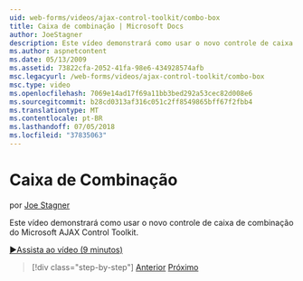```yaml
---
uid: web-forms/videos/ajax-control-toolkit/combo-box
title: Caixa de combinação | Microsoft Docs
author: JoeStagner
description: Este vídeo demonstrará como usar o novo controle de caixa de combinação do Microsoft AJAX Control Toolkit.
ms.author: aspnetcontent
ms.date: 05/13/2009
ms.assetid: 73822cfa-2052-41fa-98e6-434928574afb
msc.legacyurl: /web-forms/videos/ajax-control-toolkit/combo-box
msc.type: video
ms.openlocfilehash: 7069e14ad17f69a11bb3bed292a53cec82d008e6
ms.sourcegitcommit: b28cd0313af316c051c2ff8549865bff67f2fbb4
ms.translationtype: MT
ms.contentlocale: pt-BR
ms.lasthandoff: 07/05/2018
ms.locfileid: "37835063"
---
```

<a name="combo-box"></a>Caixa de Combinação
====================
por [Joe Stagner](https://github.com/JoeStagner)

Este vídeo demonstrará como usar o novo controle de caixa de combinação do Microsoft AJAX Control Toolkit.

[&#9654;Assista ao vídeo (9 minutos)](https://channel9.msdn.com/Blogs/ASP-NET-Site-Videos/combo-box)

> [!div class="step-by-step"]
> [Anterior](color-picker.md)
> [Próximo](editor-control.md)
